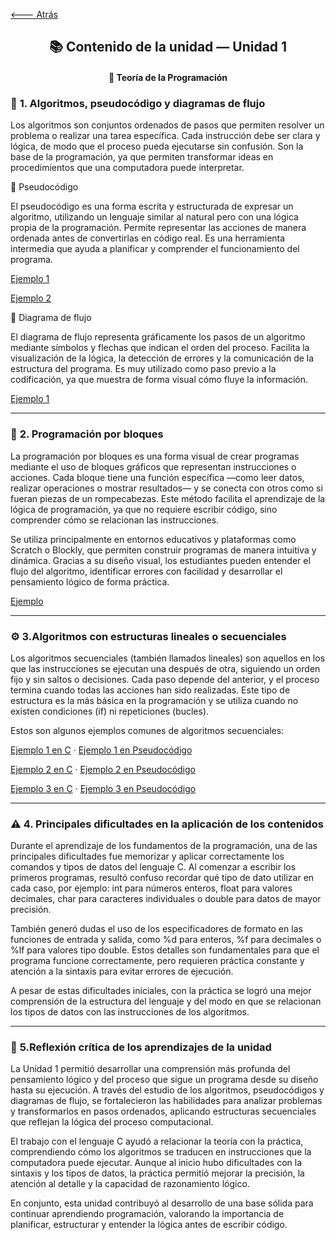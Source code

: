 [🡐 Atrás](Unidad1.md)

<div align="center">

<h2>📚 Contenido de la unidad — Unidad 1</h2>
<h4>📘 Teoría de la Programación</h4>

</div>

### 🧩 **1. Algoritmos, pseudocódigo y diagramas de flujo**

Los algoritmos son conjuntos ordenados de pasos que permiten resolver un problema o realizar una tarea específica.
Cada instrucción debe ser clara y lógica, de modo que el proceso pueda ejecutarse sin confusión.
Son la base de la programación, ya que permiten transformar ideas en procedimientos que una computadora puede interpretar.

🔹 Pseudocódigo

El pseudocódigo es una forma escrita y estructurada de expresar un algoritmo, utilizando un lenguaje similar al natural pero con una lógica propia de la programación.
Permite representar las acciones de manera ordenada antes de convertirlas en código real.
Es una herramienta intermedia que ayuda a planificar y comprender el funcionamiento del programa.

[Ejemplo 1](seis.psc)

[Ejemplo 2](cinco.psc)

🔹 Diagrama de flujo

El diagrama de flujo representa gráficamente los pasos de un algoritmo mediante símbolos y flechas que indican el orden del proceso.
Facilita la visualización de la lógica, la detección de errores y la comunicación de la estructura del programa.
Es muy utilizado como paso previo a la codificación, ya que muestra de forma visual cómo fluye la información.



[Ejemplo 1](cinco.png)

---

### 🧱 **2. Programación por bloques**

La programación por bloques es una forma visual de crear programas mediante el uso de bloques gráficos que representan instrucciones o acciones.
Cada bloque tiene una función específica —como leer datos, realizar operaciones o mostrar resultados— y se conecta con otros como si fueran piezas de un rompecabezas.
Este método facilita el aprendizaje de la lógica de programación, ya que no requiere escribir código, sino comprender cómo se relacionan las instrucciones.

Se utiliza principalmente en entornos educativos y plataformas como Scratch o Blockly, que permiten construir programas de manera intuitiva y dinámica.
Gracias a su diseño visual, los estudiantes pueden entender el flujo del algoritmo, identificar errores con facilidad y desarrollar el pensamiento lógico de forma práctica.

[Ejemplo](bloques.png)

---

### ⚙️ **3.Algoritmos con estructuras lineales o secuenciales**

Los algoritmos secuenciales (también llamados lineales) son aquellos en los que las instrucciones se ejecutan una después de otra, siguiendo un orden fijo y sin saltos o decisiones.
Cada paso depende del anterior, y el proceso termina cuando todas las acciones han sido realizadas.
Este tipo de estructura es la más básica en la programación y se utiliza cuando no existen condiciones (if) ni repeticiones (bucles).

Estos son algunos ejemplos comunes de algoritmos secuenciales:

[Ejemplo 1 en C](ejercicio1.c) · [Ejemplo 1 en Pseudocódigo](ejercicio1.psc)

[Ejemplo 2 en C](ejercicio2.c) · [Ejemplo 2 en Pseudocódigo](ejercicio2.psc)

[Ejemplo 3 en C](ejercicio3.c) · [Ejemplo 3 en Pseudocódigo](ejercicio3.psc)

---

### ⚠️ **4. Principales dificultades en la aplicación de los contenidos**

Durante el aprendizaje de los fundamentos de la programación, una de las principales dificultades fue memorizar y aplicar correctamente los comandos y tipos de datos del lenguaje C.
Al comenzar a escribir los primeros programas, resultó confuso recordar qué tipo de dato utilizar en cada caso, por ejemplo:
int para números enteros, float para valores decimales, char para caracteres individuales o double para datos de mayor precisión.

También generó dudas el uso de los especificadores de formato en las funciones de entrada y salida, como %d para enteros, %f para decimales o %lf para valores tipo double.
Estos detalles son fundamentales para que el programa funcione correctamente, pero requieren práctica constante y atención a la sintaxis para evitar errores de ejecución.

A pesar de estas dificultades iniciales, con la práctica se logró una mejor comprensión de la estructura del lenguaje y del modo en que se relacionan los tipos de datos con las instrucciones de los algoritmos.

---

### 💭 **5.Reflexión crítica de los aprendizajes de la unidad**

La Unidad 1 permitió desarrollar una comprensión más profunda del pensamiento lógico y del proceso que sigue un programa desde su diseño hasta su ejecución.
A través del estudio de los algoritmos, pseudocódigos y diagramas de flujo, se fortalecieron las habilidades para analizar problemas y transformarlos en pasos ordenados, aplicando estructuras secuenciales que reflejan la lógica del proceso computacional.

El trabajo con el lenguaje C ayudó a relacionar la teoría con la práctica, comprendiendo cómo los algoritmos se traducen en instrucciones que la computadora puede ejecutar.
Aunque al inicio hubo dificultades con la sintaxis y los tipos de datos, la práctica permitió mejorar la precisión, la atención al detalle y la capacidad de razonamiento lógico.

En conjunto, esta unidad contribuyó al desarrollo de una base sólida para continuar aprendiendo programación, valorando la importancia de planificar, estructurar y entender la lógica antes de escribir código.

